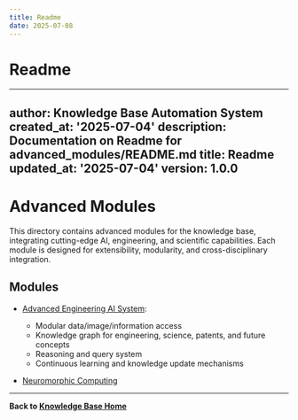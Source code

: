 ```yaml
---
title: Readme
date: 2025-07-08
---
```


# Readme

---
author: Knowledge Base Automation System
created_at: '2025-07-04'
description: Documentation on Readme for advanced_modules/README.md
title: Readme
updated_at: '2025-07-04'
version: 1.0.0
---

# Advanced Modules

This directory contains advanced modules for the knowledge base, integrating cutting-edge AI, engineering, and scientific capabilities. Each module is designed for extensibility, modularity, and cross-disciplinary integration.

## Modules

- [Advanced Engineering AI System](./advanced_engineering_ai.md):
  - Modular data/image/information access
  - Knowledge graph for engineering, science, patents, and future concepts
  - Reasoning and query system
  - Continuous learning and knowledge update mechanisms

- [Neuromorphic Computing](./neuromorphic_computing.md)

---
**Back to [Knowledge Base Home](../../README.md)**
